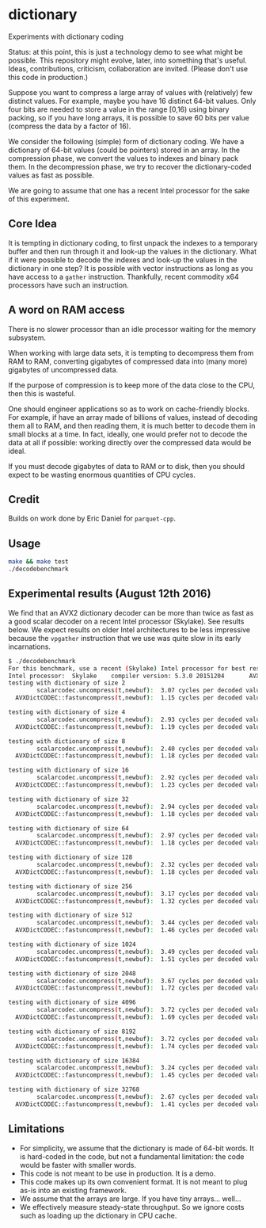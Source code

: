 # dictionary
Experiments with dictionary coding

Status: at this point, this is just a technology demo to see what might be possible.
This repository might evolve, later, into something that's useful. Ideas, contributions,
criticism, collaboration are invited. (Please don't use this code in production.)

Suppose you want to compress a large array of values with
(relatively) few distinct values. For example, maybe you have 16 distinct 64-bit
values. Only four bits are needed to store a value in the range [0,16) using
binary packing,  so if you have long arrays, it is possible to save 60 bits per value (compress
the data by a factor of 16).


We consider the following (simple) form of dictionary coding. We
have a dictionary of 64-bit values (could be pointers) stored
in an array. In the compression phase, we convert the values to indexes
and binary pack them. In the decompression phase, we
try to recover the dictionary-coded values as fast as possible.

We are going to assume that one has a recent Intel processor
for the sake of this experiment.

## Core Idea

It is tempting in dictionary coding, to first unpack the indexes to a temporary buffer
and then run through it and look-up the values in the dictionary. What if it were possible
to decode the indexes and look-up the values in the dictionary in one step?
It is possible with vector instructions as long as you have access to a ``gather``
instruction. Thankfully, recent commodity x64 processors have such an instruction.

## A word on RAM access

There is no slower processor than an idle processor waiting for the memory
subsystem.

When working with large data sets, it is tempting to decompress them from RAM
to RAM, converting gigabytes of compressed data into (many more) gigabytes of
uncompressed data.

If the purpose of compression is to keep more of the data close to the CPU,
then this is wasteful.

One should engineer applications so as to work on cache-friendly blocks. For
example, if have an array made of billions of values, instead of decoding them
all to RAM, and then reading them, it is much better to decode them in small blocks
at a time. In fact, ideally, one would prefer not to decode the data at all if possible:
working directly over the compressed data would be ideal.

If you must decode gigabytes of data to RAM or to disk, then you should expect
to be wasting enormous quantities of CPU cycles.

## Credit

Builds on work done by Eric Daniel for ``parquet-cpp``.  

## Usage

```bash
make && make test
./decodebenchmark
```

## Experimental results (August 12th 2016)

We find that an AVX2 dictionary decoder can be more than twice as fast as a good scalar decoder
on a recent Intel processor (Skylake). See results below. We expect results on older
Intel architectures to be less impressive because the ``vpgather`` instruction that we use was
quite slow in its early incarnations.

```bash
$ ./decodebenchmark
For this benchmark, use a recent (Skylake) Intel processor for best results.
Intel processor:  Skylake	 compiler version: 5.3.0 20151204		AVX2 is available.
testing with dictionary of size 2
        scalarcodec.uncompress(t,newbuf):  3.07 cycles per decoded value
  AVXDictCODEC::fastuncompress(t,newbuf):  1.15 cycles per decoded value

testing with dictionary of size 4
        scalarcodec.uncompress(t,newbuf):  2.93 cycles per decoded value
  AVXDictCODEC::fastuncompress(t,newbuf):  1.19 cycles per decoded value

testing with dictionary of size 8
        scalarcodec.uncompress(t,newbuf):  2.40 cycles per decoded value
  AVXDictCODEC::fastuncompress(t,newbuf):  1.18 cycles per decoded value

testing with dictionary of size 16
        scalarcodec.uncompress(t,newbuf):  2.92 cycles per decoded value
  AVXDictCODEC::fastuncompress(t,newbuf):  1.23 cycles per decoded value

testing with dictionary of size 32
        scalarcodec.uncompress(t,newbuf):  2.94 cycles per decoded value
  AVXDictCODEC::fastuncompress(t,newbuf):  1.18 cycles per decoded value

testing with dictionary of size 64
        scalarcodec.uncompress(t,newbuf):  2.97 cycles per decoded value
  AVXDictCODEC::fastuncompress(t,newbuf):  1.18 cycles per decoded value

testing with dictionary of size 128
        scalarcodec.uncompress(t,newbuf):  2.32 cycles per decoded value
  AVXDictCODEC::fastuncompress(t,newbuf):  1.18 cycles per decoded value

testing with dictionary of size 256
        scalarcodec.uncompress(t,newbuf):  3.17 cycles per decoded value
  AVXDictCODEC::fastuncompress(t,newbuf):  1.32 cycles per decoded value

testing with dictionary of size 512
        scalarcodec.uncompress(t,newbuf):  3.44 cycles per decoded value
  AVXDictCODEC::fastuncompress(t,newbuf):  1.46 cycles per decoded value

testing with dictionary of size 1024
        scalarcodec.uncompress(t,newbuf):  3.49 cycles per decoded value
  AVXDictCODEC::fastuncompress(t,newbuf):  1.51 cycles per decoded value

testing with dictionary of size 2048
        scalarcodec.uncompress(t,newbuf):  3.67 cycles per decoded value
  AVXDictCODEC::fastuncompress(t,newbuf):  1.72 cycles per decoded value

testing with dictionary of size 4096
        scalarcodec.uncompress(t,newbuf):  3.72 cycles per decoded value
  AVXDictCODEC::fastuncompress(t,newbuf):  1.69 cycles per decoded value

testing with dictionary of size 8192
        scalarcodec.uncompress(t,newbuf):  3.72 cycles per decoded value
  AVXDictCODEC::fastuncompress(t,newbuf):  1.74 cycles per decoded value

testing with dictionary of size 16384
        scalarcodec.uncompress(t,newbuf):  3.24 cycles per decoded value
  AVXDictCODEC::fastuncompress(t,newbuf):  1.45 cycles per decoded value

testing with dictionary of size 32768
        scalarcodec.uncompress(t,newbuf):  2.67 cycles per decoded value
  AVXDictCODEC::fastuncompress(t,newbuf):  1.41 cycles per decoded value

```

## Limitations
- For simplicity, we assume that the dictionary is made of 64-bit words. It is hard-coded in the code, but not a fundamental limitation: the code would be faster with smaller words.
- This code is not meant to be use in production. It is a demo.
- This code makes up its own convenient format. It is not meant to plug as-is into an existing framework.
- We assume that the arrays are large. If you have tiny arrays... well...
- We effectively measure steady-state throughput. So we ignore costs such as loading up the dictionary in CPU cache.

